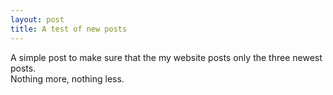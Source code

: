 ```yaml
---
layout: post
title: A test of new posts
---
```


A simple post to make sure that the my website posts only the three newest posts.
<br>
Nothing more, nothing less.
<br>
<br>
